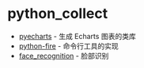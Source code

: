 # python_collect

* [pyecharts](http://pyecharts.org/#/zh-cn/) - 生成 Echarts 图表的类库
* [python-fire](https://github.com/google/python-fire) - 命令行工具的实现
* [face_recognition](https://github.com/ageitgey/face_recognition) - 脸部识别
